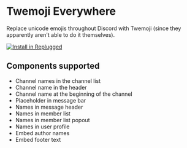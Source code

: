 # Twemoji Everywhere

Replace unicode emojis throughout Discord with Twemoji (since they apparently aren't able to do it
themselves).

[![Install in Replugged](https://img.shields.io/badge/-Install%20in%20Replugged-blue?style=for-the-badge&logo=none)](https://replugged.dev/install?identifier=asportnoy/twemoji-everywhere&source=github)

## Components supported

- Channel names in the channel list
- Channel name in the header
- Channel name at the beginning of the channel
- Placeholder in message bar
- Names in message header
- Names in member list
- Names in member list popout
- Names in user profile
- Embed author names
- Embed footer text
